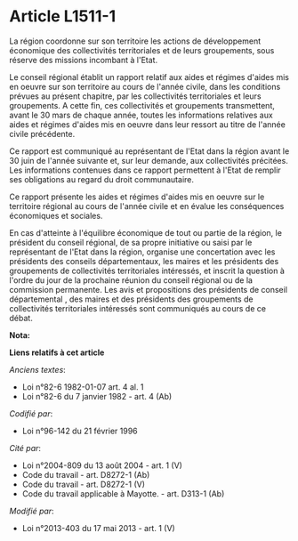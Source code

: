 # Article L1511-1

La région coordonne sur son territoire les actions de développement économique des collectivités territoriales et de leurs
groupements, sous réserve des missions incombant à l'Etat. 

Le conseil régional établit un rapport relatif aux aides et régimes d'aides mis en oeuvre sur son territoire au cours de
l'année civile, dans les conditions prévues au présent chapitre, par les collectivités territoriales et leurs groupements. A
cette fin, ces collectivités et groupements transmettent, avant le 30 mars de chaque année, toutes les informations relatives
aux aides et régimes d'aides mis en oeuvre dans leur ressort au titre de l'année civile précédente. 

Ce rapport est communiqué au représentant de l'Etat dans la région avant le 30 juin de l'année suivante et, sur leur demande,
aux collectivités précitées. Les informations contenues dans ce rapport permettent à l'Etat de remplir ses obligations au
regard du droit communautaire. 

Ce rapport présente les aides et régimes d'aides mis en oeuvre sur le territoire régional au cours de l'année civile et en
évalue les conséquences économiques et sociales. 

En cas d'atteinte à l'équilibre économique de tout ou partie de la région, le président du conseil régional, de sa propre
initiative ou saisi par le représentant de l'Etat dans la région, organise une concertation avec les présidents des conseils
départementaux, les maires et les présidents des groupements de collectivités territoriales intéressés, et inscrit la
question à l'ordre du jour de la prochaine réunion du conseil régional ou de la commission permanente. Les avis et
propositions des présidents de conseil départemental , des maires et des présidents des groupements de collectivités
territoriales intéressés sont communiqués au cours de ce débat.

**Nota:**



**Liens relatifs à cet article**

_Anciens textes_:

  - Loi n°82-6 1982-01-07 art. 4 al. 1
  - Loi n°82-6 du 7 janvier 1982 - art. 4 (Ab)

_Codifié par_:

  - Loi n°96-142 du 21 février 1996

_Cité par_:

  - Loi n°2004-809 du 13 août 2004 - art. 1 (V)
  - Code du travail - art. D8272-1 (Ab)
  - Code du travail - art. D8272-1 (V)
  - Code du travail applicable à Mayotte. - art. D313-1 (Ab)

_Modifié par_:

  - Loi n°2013-403 du 17 mai 2013 - art. 1 (V)
